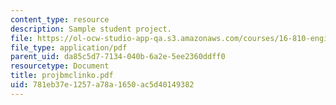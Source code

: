 ```yaml
---
content_type: resource
description: Sample student project.
file: https://ol-ocw-studio-app-qa.s3.amazonaws.com/courses/16-810-engineering-design-and-rapid-prototyping-january-iap-2007/781eb37e1257a78a1650ac5d40149382_projbmclinko.pdf
file_type: application/pdf
parent_uid: da85c5d7-7134-040b-6a2e-5ee2360ddff0
resourcetype: Document
title: projbmclinko.pdf
uid: 781eb37e-1257-a78a-1650-ac5d40149382
---
```

